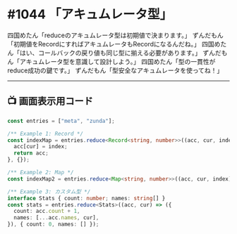 # #1044 「アキュムレータ型」

四国めたん「reduceのアキュムレータ型は初期値で決まります。」
ずんだもん「初期値をRecordにすればアキュムレータもRecordになるんだね。」
四国めたん「はい、コールバックの戻り値も同じ型に揃える必要があります。」
ずんだもん「アキュムレータ型を意識して設計しよう。」
四国めたん「型の一貫性がreduce成功の鍵です。」
ずんだもん「型安全なアキュムレータを使ってね！」

---

## 📺 画面表示用コード

```typescript
const entries = ["meta", "zunda"];

/** Example 1: Record */
const indexMap = entries.reduce<Record<string, number>>((acc, cur, index) => {
  acc[cur] = index;
  return acc;
}, {});

/** Example 2: Map */
const indexMap2 = entries.reduce<Map<string, number>>((acc, cur, index) => acc.set(cur, index), new Map());

/** Example 3: カスタム型 */
interface Stats { count: number; names: string[] }
const stats = entries.reduce<Stats>((acc, cur) => ({
  count: acc.count + 1,
  names: [...acc.names, cur],
}), { count: 0, names: [] });
```
